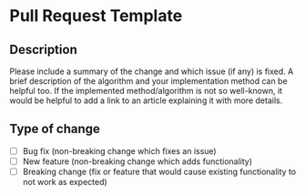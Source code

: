 # Pull Request Template

## Description

Please include a summary of the change and which issue (if any) is fixed.
A brief description of the algorithm and your implementation method can be helpful too. If the implemented method/algorithm is not so
well-known, it would be helpful to add a link to an article explaining it with more details.

## Type of change

- [ ] Bug fix (non-breaking change which fixes an issue)
- [ ] New feature (non-breaking change which adds functionality)
- [ ] Breaking change (fix or feature that would cause existing functionality to not work as expected)
